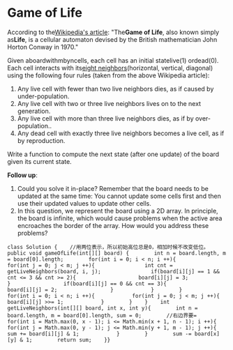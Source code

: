 # Game of Life

According to the[Wikipedia's article](https://en.wikipedia.org/wiki/Conway%27s_Game_of_Life): "The**Game of Life**, also known simply as**Life**, is a cellular automaton devised by the British mathematician John Horton Conway in 1970."

Given aboardwithmbyncells, each cell has an initial statelive\(1\) ordead\(0\). Each cell interacts with its[eight neighbors](https://en.wikipedia.org/wiki/Moore_neighborhood)\(horizontal, vertical, diagonal\) using the following four rules \(taken from the above Wikipedia article\):

1. Any live cell with fewer than two live neighbors dies, as if caused by under-population.
2. Any live cell with two or three live neighbors lives on to the next generation.
3. Any live cell with more than three live neighbors dies, as if by over-population..
4. Any dead cell with exactly three live neighbors becomes a live cell, as if by reproduction.

Write a function to compute the next state \(after one update\) of the board given its current state.

**Follow up**:

1. Could you solve it in-place? Remember that the board needs to be updated at the same time: You cannot update some cells first and then use their updated values to update other cells.
2. In this question, we represent the board using a 2D array. In principle, the board is infinite, which would cause problems when the active area encroaches the border of the array. How would you address these problems?

```text
class Solution {    //用两位表示，所以初始高位总是0，相加时候不改变低位。    public void gameOfLife(int[][] board) {        int n = board.length, m = board[0].length;        for(int i = 0; i < n; i ++){            for(int j = 0; j < m; j ++){                int cnt = getLiveNeighbors(board, i, j);                if(board[i][j] == 1 && cnt <= 3 && cnt >= 2){                    board[i][j] = 3;                }                 if(board[i][j] == 0 && cnt == 3){                     board[i][j] = 2;                 }            }        }        for(int i = 0; i < n; i ++){            for(int j = 0; j < m; j ++){                board[i][j] >>= 1;            }        }    }    int getLiveNeighbors(int[][] board, int x, int y){        int n = board.length, m = board[0].length, sum = 0;        //右边界要=        for(int i = Math.max(0, x - 1); i <= Math.min(x + 1, n - 1); i ++){            for(int j = Math.max(0, y - 1); j <= Math.min(y + 1, m - 1); j ++){                sum += board[i][j] & 1;            }        }        sum -= board[x][y] & 1;        return sum;    }}
```

